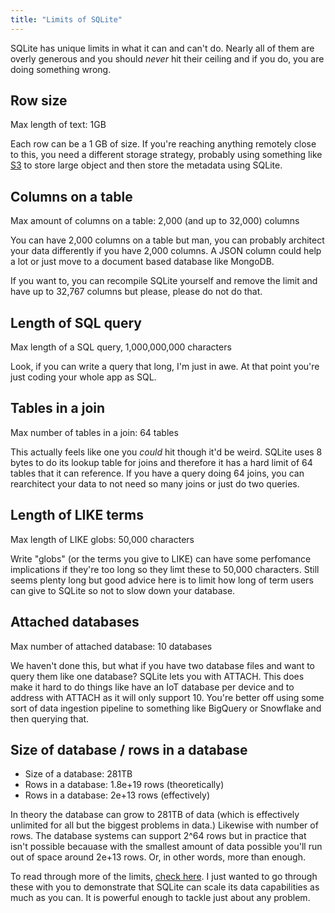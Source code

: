 ```yaml
---
title: "Limits of SQLite"
---
```


SQLite has unique limits in what it can and can't do. Nearly all of them are overly generous and you should _never_ hit their ceiling and if you do, you are doing something wrong.

## Row size

Max length of text: 1GB

Each row can be a 1 GB of size. If you're reaching anything remotely close to this, you need a different storage strategy, probably using something like [S3][s3] to store large object and then store the metadata using SQLite.

## Columns on a table

Max amount of columns on a table: 2,000 (and up to 32,000) columns

You can have 2,000 columns on a table but man, you can probably architect your data differently if you have 2,000 columns. A JSON column could help a lot or just move to a document based database like MongoDB.

If you want to, you can recompile SQLite yourself and remove the limit and have up to 32,767 columns but please, please do not do that.

## Length of SQL query

Max length of a SQL query, 1,000,000,000 characters

Look, if you can write a query that long, I'm just in awe. At that point you're just coding your whole app as SQL.

## Tables in a join

Max number of tables in a join: 64 tables

This actually feels like one you _could_ hit though it'd be weird. SQLite uses 8 bytes to do its lookup table for joins and therefore it has a hard limit of 64 tables that it can reference. If you have a query doing 64 joins, you can rearchitect your data to not need so many joins or just do two queries.

## Length of LIKE terms

Max length of LIKE globs: 50,000 characters

Write "globs" (or the terms you give to LIKE) can have some perfomance implications if they're too long so they limt these to 50,000 characters. Still seems plenty long but good advice here is to limit how long of term users can give to SQLite so not to slow down your database.

## Attached databases

Max number of attached database: 10 databases

We haven't done this, but what if you have two database files and want to query them like one database? SQLite lets you with ATTACH. This does make it hard to do things like have an IoT database per device and to address with ATTACH as it will only support 10. You're better off using some sort of data ingestion pipeline to something like BigQuery or Snowflake and then querying that.

## Size of database / rows in a database

- Size of a database: 281TB
- Rows in a database: 1.8e+19 rows (theoretically)
- Rows in a database: 2e+13 rows (effectively)

In theory the database can grow to 281TB of data (which is effectively unlimited for all but the biggest problems in data.) Likewise with number of rows. The database systems can support 2^64 rows but in practice that isn't possible becauase with the smallest amount of data possible you'll run out of space around 2e+13 rows. Or, in other words, more than enough.

To read through more of the limits, [check here][limits]. I just wanted to go through these with you to demonstrate that SQLite can scale its data capabilities as much as you can. It is powerful enough to tackle just about any problem.

[limits]: https://www.sqlite.org/limits.html
[s3]: https://aws.amazon.com/s3/
